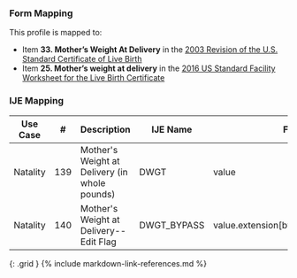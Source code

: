 ### Form Mapping
This profile is mapped to:
 * Item **33. Mother’s Weight At Delivery** in the [2003 Revision of the U.S. Standard Certificate of Live Birth](https://www.cdc.gov/nchs/data/dvs/birth11-03final-ACC.pdf)
 * Item **25. Mother’s weight at delivery** in the [2016 US Standard Facility Worksheet for the Live Birth Certificate](https://www.cdc.gov/nchs/data/dvs/facility-worksheet-2016-508.pdf)

### IJE Mapping

| **Use Case** |  **#**   |  **Description**  | **IJE Name**  |  **Field**  |  **Type**  | **Value Set/Comments**  |
| :---------: | --------------- | ------------ | ------------- | ---------- | ---------- | -------------- |
| Natality | 139 | Mother's Weight at Delivery (in whole pounds) | DWGT | value |quantity | |
| Natality | 140 | Mother's Weight at Delivery--Edit Flag | DWGT_BYPASS | value.extension[bypassEditFlag].value |codeable |[PregnancyReportEditFlagsVS], <br />See [Handling of edit flags] |
{: .grid }
{% include markdown-link-references.md %}
